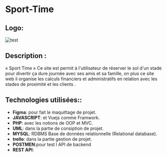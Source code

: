 # Sport-Time

## Logo:
![test](https://res.cloudinary.com/dqeb5aris/image/upload/v1655225989/SporTime/LOGO_rlznnh.png)

## Description :
« Sport Time » Ce site est permit à l'utilisateur de réserver le sol d'un stade pour divertir ça dure journée avec ses amis et sa famille, on plus ce site web il organise les calculs financiers et administratifs en relation avec les stades de proximité et les clients .

## Technologies utilisées::
- **Figma**: pour fait le maquittage de projet.
- **JAVASCRIPT**: et Vuejs comme Framwork.
- **PHP**: avec les notions de OOP et MVC.
- **UML**: dans la partie de consiption de projet.
- **MYSQL**: RDBMS Base de données relationnelle (Relational database).
- **trello**: dans la partie gestion de projet.
- **POSTMEN**:pour test l API de backend
- **REST API**: 
